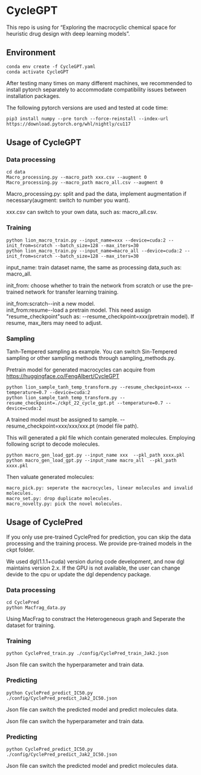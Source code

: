 # CycleGPT
This repo  is using for “Exploring the macrocyclic chemical space for heuristic drug design with deep learning models”.

## Environment
```
conda env create -f CycleGPT.yaml  
conda activate CycleGPT 
```
After testing many times on many different machines, we recommended to install pytorch separately to accommodate compatibility issues between installation packages.

The following pytorch versions are used and tested at code time:
```
pip3 install numpy --pre torch --force-reinstall --index-url https://download.pytorch.org/whl/nightly/cu117
```
## Usage of CycleGPT
### Data processing
```
cd data
Macro_processing.py --macro_path xxx.csv --augment 0
Macro_processing.py --macro_path macro_all.csv --augment 0
```
Macro_processing.py: split and pad the data, implement augmentation if necessary(augment: switch to number you want). 

xxx.csv can switch to your own data, such as: macro_all.csv. 


### Training
```
python lion_macro_train.py --input_name=xxx --device=cuda:2 --init_from=scratch --batch_size=128 --max_iters=30
python lion_macro_train.py --input_name=macro_all --device=cuda:2 --init_from=scratch --batch_size=128 --max_iters=30
```
input_name: train dataset name,  the same as processing data,such as: macro_all.

init_from: choose whether to train the network from scratch or use the pre-trained network for transfer learning training.

init_from:scratch--init a new model.  
init_from:resume--load a pretrain model. This need assign "resume_checkpoint"such as: --resume_checkpoint=xxx(pretrain model).
If resume, max_iters may need to adjust.

### Sampling
Tanh-Tempered sampling as example. You can switch Sin-Tempered sampling or other sampling methods through sampling_methods.py. 

Pretrain model for generated macrocycles can acquire from https://huggingface.co/FengAlbert/CycleGPT
```
python lion_sample_tanh_temp_transform.py --resume_checkpoint=xxx --temperature=0.7 --device=cuda:2
python lion_sample_tanh_temp_transform.py --resume_checkpoint=./ckpt_22_cycle_gpt.pt --temperature=0.7 --device=cuda:2
```
A trained model must be assigned to sample. --resume_checkpoint=xxx/xxx/xxx.pt (model file path).

This will generated a pkl file which contain generated molecules. Employing following script to decode molecules.
```
python macro_gen_load_gpt.py --input_name xxx  --pkl_path xxxx.pkl
python macro_gen_load_gpt.py --input_name macro_all  --pkl_path xxxx.pkl
```

Then valuate generated molecules:
```
macro_pick.py: seperate the macrocycles, linear molecules and invalid molecules.
macro_set.py: drop duplicate molecules.
macro_novelty.py: pick the novel molecules.
```
## Usage of CyclePred
If you only use pre-trained CyclePred for prediction, you can skip the data processing and the training process. We provide pre-trained models in the ckpt folder.

We used dgl(1.1.1+cuda) version during code development, and now dgl maintains version 2.x. If the GPU is not available, the user can change devide to the cpu or update the dgl dependency package.
### Data processing
```
cd CyclePred
python Macfrag_data.py
```
Using MacFrag to constract the Heterogeneous graph and Seperate the dataset for training. 
### Training
```
python CyclePred_train.py ./config/CyclePred_train_Jak2.json
```
Json file can switch the hyperparameter and train data.
### Predicting
```
python CyclePred_predict_IC50.py ./config/CyclePred_predict_Jak2_IC50.json
```
Json file can switch the predicted model and predict molecules data.

Json file can switch the hyperparameter and train data.
### Predicting
```
python CyclePred_predict_IC50.py ./config/CyclePred_predict_Jak2_IC50.json
```
Json file can switch the predicted model and predict molecules data.
